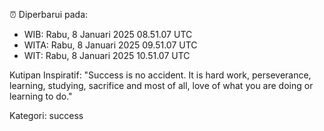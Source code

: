 ⏰ Diperbarui pada:
- WIB: Rabu, 8 Januari 2025 08.51.07 UTC
- WITA: Rabu, 8 Januari 2025 09.51.07 UTC
- WIT: Rabu, 8 Januari 2025 10.51.07 UTC

Kutipan Inspiratif:
"Success is no accident. It is hard work, perseverance, learning, studying, sacrifice and most of all, love of what you are doing or learning to do."


Kategori: success

